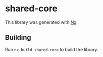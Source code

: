# shared-core

This library was generated with [Nx](https://nx.dev).

## Building

Run `nx build shared-core` to build the library.
